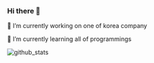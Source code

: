 ### Hi there 👋

🔭 I’m currently working on one of korea company

🌱 I’m currently learning all of programmings



<!--
**ggomagundan/ggomagundan** is a ✨ _special_ ✨ repository because its `README.md` (this file) appears on your GitHub profile.

Here are some ideas to get you started:

- 
- 
- 👯 I’m looking to collaborate on ...
- 🤔 I’m looking for help with ...
- 💬 Ask me about ...
- 📫 How to reach me: ...
- 😄 Pronouns: ...
- ⚡ Fun fact: ...
-->
![github_stats](https://github-readme-stats.vercel.app/api?username=ggomagundan&show_icons=true)
